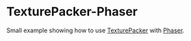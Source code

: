 TexturePacker-Phaser
====================

Small example showing how to use [TexturePacker](https://www.codeandweb.com/TexturePacker) with [Phaser](http://phaser.io).



